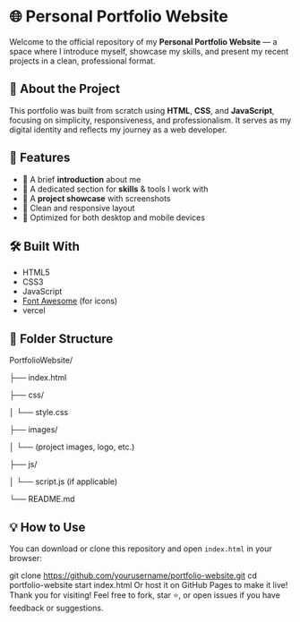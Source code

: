 # 🌐 Personal Portfolio Website

Welcome to the official repository of my **Personal Portfolio Website** — a space where I introduce myself, showcase my skills, and present my recent projects in a clean, professional format.

## 🚀 About the Project

This portfolio was built from scratch using **HTML**, **CSS**, and **JavaScript**, focusing on simplicity, responsiveness, and professionalism. It serves as my digital identity and reflects my journey as a web developer.

## 📁 Features

- 🔹 A brief **introduction** about me
- 🔹 A dedicated section for **skills** & tools I work with
- 🔹 A **project showcase** with screenshots
- 🔹 Clean and responsive layout
- 🔹 Optimized for both desktop and mobile devices

## 🛠️ Built With

- HTML5
- CSS3
- JavaScript
- [Font Awesome](https://fontawesome.com/) (for icons)
- vercel

## 📂 Folder Structure

PortfolioWebsite/

├── index.html

├── css/

│ └── style.css

├── images/

│ └── (project images, logo, etc.)

├── js/

│ └── script.js (if applicable)

└── README.md

## 💡 How to Use

You can download or clone this repository and open `index.html` in your browser:

git clone https://github.com/yourusername/portfolio-website.git
cd portfolio-website
start index.html
Or host it on GitHub Pages to make it live!
Thank you for visiting! Feel free to fork, star ⭐, or open issues if you have feedback or suggestions.

